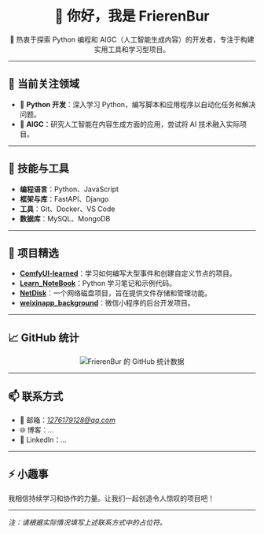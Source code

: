 <h1 align="center">👋 你好，我是 FrierenBur</h1>

<p align="center">
  🎯 热衷于探索 Python 编程和 AIGC（人工智能生成内容）的开发者，专注于构建实用工具和学习型项目。
</p>

---

## 🧠 当前关注领域

- 🐍 **Python 开发**：深入学习 Python，编写脚本和应用程序以自动化任务和解决问题。
- 🤖 **AIGC**：研究人工智能在内容生成方面的应用，尝试将 AI 技术融入实际项目。

---

## 🔧 技能与工具

- **编程语言**：Python、JavaScript
- **框架与库**：FastAPI、Django
- **工具**：Git、Docker、VS Code
- **数据库**：MySQL、MongoDB

---

## 📂 项目精选

- [**ComfyUI-learned**](https://github.com/FrierenBur/ComfyUI-learned)：学习如何编写大型事件和创建自定义节点的项目。
- [**Learn_NoteBook**](https://github.com/FrierenBur/Learn_NoteBook)：Python 学习笔记和示例代码。
- [**NetDisk**](https://github.com/FrierenBur/NetDisk)：一个网络磁盘项目，旨在提供文件存储和管理功能。
- [**weixinapp_background**](https://github.com/FrierenBur/weixinapp_background)：微信小程序的后台开发项目。

---

## 📈 GitHub 统计

<p align="center">
  <img src="https://github-readme-stats.vercel.app/api?username=FrierenBur&show_icons=true&theme=radical" alt="FrierenBur 的 GitHub 统计数据" />
</p>

---

## 📫 联系方式

- 📧 邮箱：*1276179128@qq.com*
- 🌐 博客：*...*
- 💼 LinkedIn：*...*

---

## ⚡ 小趣事

我相信持续学习和协作的力量。让我们一起创造令人惊叹的项目吧！

---

*注：请根据实际情况填写上述联系方式中的占位符。*
